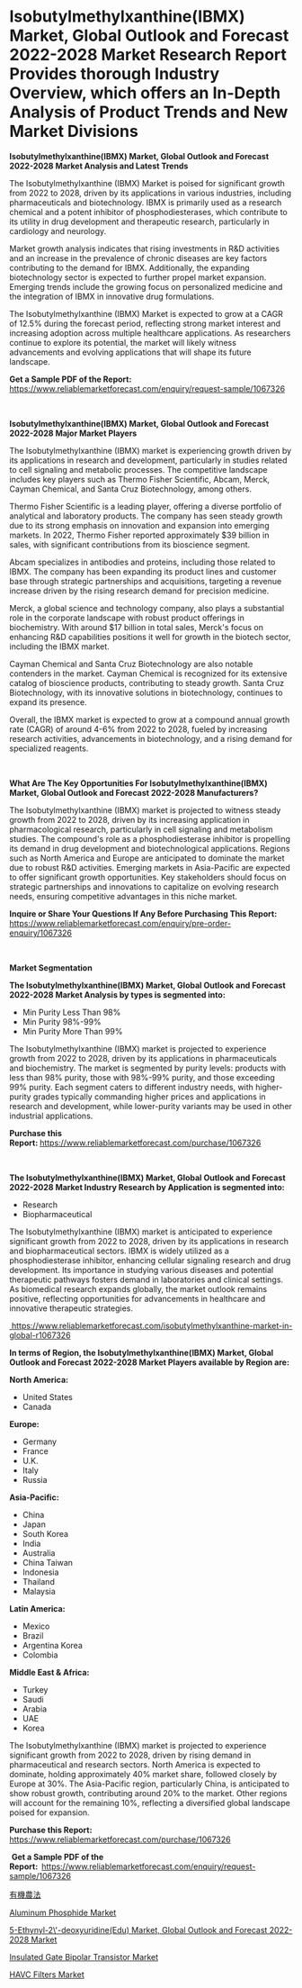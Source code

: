 <p><h1>Isobutylmethylxanthine(IBMX) Market, Global Outlook and Forecast 2022-2028 Market Research Report Provides thorough Industry Overview, which offers an In-Depth Analysis of Product Trends and New Market Divisions</h1></p><p><strong>Isobutylmethylxanthine(IBMX) Market, Global Outlook and Forecast 2022-2028 Market Analysis and Latest Trends</strong></p>
<p><p>The Isobutylmethylxanthine (IBMX) Market is poised for significant growth from 2022 to 2028, driven by its applications in various industries, including pharmaceuticals and biotechnology. IBMX is primarily used as a research chemical and a potent inhibitor of phosphodiesterases, which contribute to its utility in drug development and therapeutic research, particularly in cardiology and neurology.</p><p>Market growth analysis indicates that rising investments in R&D activities and an increase in the prevalence of chronic diseases are key factors contributing to the demand for IBMX. Additionally, the expanding biotechnology sector is expected to further propel market expansion. Emerging trends include the growing focus on personalized medicine and the integration of IBMX in innovative drug formulations.</p><p>The Isobutylmethylxanthine (IBMX) Market is expected to grow at a CAGR of 12.5% during the forecast period, reflecting strong market interest and increasing adoption across multiple healthcare applications. As researchers continue to explore its potential, the market will likely witness advancements and evolving applications that will shape its future landscape.</p></p>
<p><strong>Get a Sample PDF of the Report:&nbsp;</strong> <a href="https://www.reliablemarketforecast.com/enquiry/request-sample/1067326">https://www.reliablemarketforecast.com/enquiry/request-sample/1067326</a></p>
<p>&nbsp;</p>
<p><strong>Isobutylmethylxanthine(IBMX) Market, Global Outlook and Forecast 2022-2028 Major Market Players</strong></p>
<p><p>The Isobutylmethylxanthine (IBMX) market is experiencing growth driven by its applications in research and development, particularly in studies related to cell signaling and metabolic processes. The competitive landscape includes key players such as Thermo Fisher Scientific, Abcam, Merck, Cayman Chemical, and Santa Cruz Biotechnology, among others.</p><p>Thermo Fisher Scientific is a leading player, offering a diverse portfolio of analytical and laboratory products. The company has seen steady growth due to its strong emphasis on innovation and expansion into emerging markets. In 2022, Thermo Fisher reported approximately $39 billion in sales, with significant contributions from its bioscience segment.</p><p>Abcam specializes in antibodies and proteins, including those related to IBMX. The company has been expanding its product lines and customer base through strategic partnerships and acquisitions, targeting a revenue increase driven by the rising research demand for precision medicine.</p><p>Merck, a global science and technology company, also plays a substantial role in the corporate landscape with robust product offerings in biochemistry. With around $17 billion in total sales, Merck's focus on enhancing R&D capabilities positions it well for growth in the biotech sector, including the IBMX market.</p><p>Cayman Chemical and Santa Cruz Biotechnology are also notable contenders in the market. Cayman Chemical is recognized for its extensive catalog of bioscience products, contributing to steady growth. Santa Cruz Biotechnology, with its innovative solutions in biotechnology, continues to expand its presence.</p><p>Overall, the IBMX market is expected to grow at a compound annual growth rate (CAGR) of around 4-6% from 2022 to 2028, fueled by increasing research activities, advancements in biotechnology, and a rising demand for specialized reagents.</p></p>
<p>&nbsp;</p>
<p><strong>What Are The Key Opportunities For Isobutylmethylxanthine(IBMX) Market, Global Outlook and Forecast 2022-2028 Manufacturers?</strong></p>
<p><p>The Isobutylmethylxanthine (IBMX) market is projected to witness steady growth from 2022 to 2028, driven by its increasing application in pharmacological research, particularly in cell signaling and metabolism studies. The compound's role as a phosphodiesterase inhibitor is propelling its demand in drug development and biotechnological applications. Regions such as North America and Europe are anticipated to dominate the market due to robust R&D activities. Emerging markets in Asia-Pacific are expected to offer significant growth opportunities. Key stakeholders should focus on strategic partnerships and innovations to capitalize on evolving research needs, ensuring competitive advantages in this niche market.</p></p>
<p><strong>Inquire or Share Your Questions If Any Before Purchasing This Report:</strong> <a href="https://www.reliablemarketforecast.com/enquiry/pre-order-enquiry/1067326">https://www.reliablemarketforecast.com/enquiry/pre-order-enquiry/1067326</a></p>
<p>&nbsp;</p>
<p><strong>Market Segmentation</strong></p>
<p><strong>The Isobutylmethylxanthine(IBMX) Market, Global Outlook and Forecast 2022-2028 Market Analysis by types is segmented into:</strong></p>
<p><ul><li>Min Purity Less Than 98%</li><li>Min Purity 98%-99%</li><li>Min Purity More Than 99%</li></ul></p>
<p><p>The Isobutylmethylxanthine (IBMX) market is projected to experience growth from 2022 to 2028, driven by its applications in pharmaceuticals and biochemistry. The market is segmented by purity levels: products with less than 98% purity, those with 98%-99% purity, and those exceeding 99% purity. Each segment caters to different industry needs, with higher-purity grades typically commanding higher prices and applications in research and development, while lower-purity variants may be used in other industrial applications.</p></p>
<p><strong>Purchase this Report:&nbsp;</strong><a href="https://www.reliablemarketforecast.com/purchase/1067326">https://www.reliablemarketforecast.com/purchase/1067326</a></p>
<p>&nbsp;</p>
<p><strong>The Isobutylmethylxanthine(IBMX) Market, Global Outlook and Forecast 2022-2028 Market Industry Research by Application is segmented into:</strong></p>
<p><ul><li>Research</li><li>Biopharmaceutical</li></ul></p>
<p><p>The Isobutylmethylxanthine (IBMX) market is anticipated to experience significant growth from 2022 to 2028, driven by its applications in research and biopharmaceutical sectors. IBMX is widely utilized as a phosphodiesterase inhibitor, enhancing cellular signaling research and drug development. Its importance in studying various diseases and potential therapeutic pathways fosters demand in laboratories and clinical settings. As biomedical research expands globally, the market outlook remains positive, reflecting opportunities for advancements in healthcare and innovative therapeutic strategies.</p></p>
<p><a href="https://www.reliablemarketforecast.com/isobutylmethylxanthine-market-in-global-r1067326">&nbsp;https://www.reliablemarketforecast.com/isobutylmethylxanthine-market-in-global-r1067326</a></p>
<p><strong>In terms of Region, the Isobutylmethylxanthine(IBMX) Market, Global Outlook and Forecast 2022-2028 Market Players available by Region are:</strong></p>
<p>
    <p> <strong> North America: </strong>
        <ul>
            <li>United States</li>
            <li>Canada</li>
        </ul>
        </p> 
    <p> <strong> Europe: </strong>
        <ul>
            <li>Germany</li>
            <li>France</li>
            <li>U.K.</li>
            <li>Italy</li>
            <li>Russia</li>
        </ul>
        </p> 
    <p> <strong> Asia-Pacific: </strong>
        <ul>
            <li>China</li>
            <li>Japan</li>
            <li>South Korea</li>
            <li>India</li>
            <li>Australia</li>
            <li>China Taiwan</li>
            <li>Indonesia</li>
            <li>Thailand</li>
            <li>Malaysia</li>
        </ul>
        </p> 
    <p> <strong> Latin America: </strong>
        <ul>
            <li>Mexico</li>
            <li>Brazil</li>
            <li>Argentina Korea</li>
            <li>Colombia</li>
        </ul>
        </p> 
    <p> <strong> Middle East & Africa: </strong>
        <ul>
            <li>Turkey</li>
            <li>Saudi</li>
            <li>Arabia</li>
            <li>UAE</li>
            <li>Korea</li>
        </ul>
    </p>
    </p>
<p><p>The Isobutylmethylxanthine (IBMX) market is projected to experience significant growth from 2022 to 2028, driven by rising demand in pharmaceutical and research sectors. North America is expected to dominate, holding approximately 40% market share, followed closely by Europe at 30%. The Asia-Pacific region, particularly China, is anticipated to show robust growth, contributing around 20% to the market. Other regions will account for the remaining 10%, reflecting a diversified global landscape poised for expansion.</p></p>
<p><strong>Purchase this Report: </strong><a href="https://www.reliablemarketforecast.com/purchase/1067326">https://www.reliablemarketforecast.com/purchase/1067326</a></p>
<p>&nbsp;<strong>Get a Sample PDF of the Report:&nbsp;&nbsp;</strong><a href="https://www.reliablemarketforecast.com/enquiry/request-sample/1067326">https://www.reliablemarketforecast.com/enquiry/request-sample/1067326</a></p>
<p><strong></strong></p>
<p><p><a href="https://github.com/mohamedbakry57/Market-Research-Report-List-6/blob/main/909085811026.md">有機農法</a></p><p><a href="https://issuu.com/reportprime-2/docs/aluminum-phosphide-market-size-2030_eee1d1cfb64fd9">Aluminum Phosphide Market</a></p><p><a href="https://github.com/vimar16th/Market-Research-Report-List-6/blob/main/5-ethynyl-2-deoxyuridineedu-market-global-outlook-and-forecast-2022-2028-market.md">5-Ethynyl-2\'-deoxyuridine(Edu) Market, Global Outlook and Forecast 2022-2028 Market</a></p><p><a href="https://medium.com/@kareeout89567/the-market-for-insulated-gate-bipolar-transistor-market-is-examined-in-this-report-along-with-ce1308c2f195?postPublishedType=initial">Insulated Gate Bipolar Transistor Market</a></p><p><a href="https://www.linkedin.com/pulse/exploring-havc-filters-market-dynamics-revenue-analysis-growth-wahzf?trackingId=sJtPiS37Q8qtWeKIHJPQPQ%3D%3D">HAVC Filters Market</a></p></p>